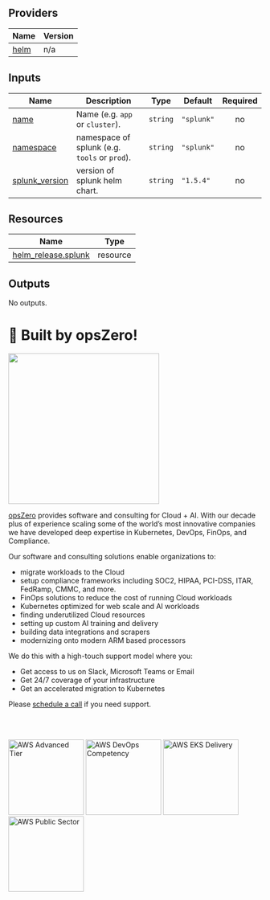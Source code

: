 <!-- BEGIN_TF_DOCS -->

## Providers

| Name | Version |
|------|---------|
| <a name="provider_helm"></a> [helm](#provider\_helm) | n/a |
## Inputs

| Name | Description | Type | Default | Required |
|------|-------------|------|---------|:--------:|
| <a name="input_name"></a> [name](#input\_name) | Name  (e.g. `app` or `cluster`). | `string` | `"splunk"` | no |
| <a name="input_namespace"></a> [namespace](#input\_namespace) | namespace of splunk   (e.g. `tools` or `prod`). | `string` | `"splunk"` | no |
| <a name="input_splunk_version"></a> [splunk\_version](#input\_splunk\_version) | version of splunk helm chart. | `string` | `"1.5.4"` | no |
## Resources

| Name | Type |
|------|------|
| [helm_release.splunk](https://registry.terraform.io/providers/hashicorp/helm/latest/docs/resources/release) | resource |
## Outputs

No outputs.
# 🚀 Built by opsZero!

<a href="https://opszero.com"><img src="https://opszero.com/img/common/opsZero-Logo-Large.webp" width="300px"/></a>

[opsZero](https://opszero.com) provides software and consulting for Cloud + AI. With our decade plus of experience scaling some of the world’s most innovative companies we have developed deep expertise in Kubernetes, DevOps, FinOps, and Compliance.

Our software and consulting solutions enable organizations to:

- migrate workloads to the Cloud
- setup compliance frameworks including SOC2, HIPAA, PCI-DSS, ITAR, FedRamp, CMMC, and more.
- FinOps solutions to reduce the cost of running Cloud workloads
- Kubernetes optimized for web scale and AI workloads
- finding underutilized Cloud resources
- setting up custom AI training and delivery
- building data integrations and scrapers
- modernizing onto modern ARM based processors

We do this with a high-touch support model where you:

- Get access to us on Slack, Microsoft Teams or Email
- Get 24/7 coverage of your infrastructure
- Get an accelerated migration to Kubernetes

Please [schedule a call](https://calendly.com/opszero-llc/discovery) if you need support.

<br/><br/>

<div style="display: block">
  <img src="https://opszero.com/img/common/aws-advanced.png" alt="AWS Advanced Tier" width="150px" >
  <img src="https://opszero.com/img/common/aws-devops-competency.png" alt="AWS DevOps Competency" width="150px" >
  <img src="https://opszero.com/img/common/aws-eks.png" alt="AWS EKS Delivery" width="150px" >
  <img src="https://opszero.com/img/common/aws-public-sector.png" alt="AWS Public Sector" width="150px" >
</div>
<!-- END_TF_DOCS -->
